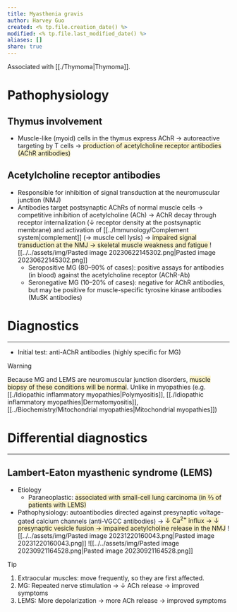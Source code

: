 ```yaml
---
title: Myasthenia gravis
author: Harvey Guo
created: <% tp.file.creation_date() %>
modified: <% tp.file.last_modified_date() %>
aliases: []
share: true
---
```


Associated with [[./Thymoma|Thymoma]].
# Pathophysiology
## Thymus involvement
- Muscle-like (myoid) cells in the thymus express AChR → autoreactive targeting by T cells → <span style="background:rgba(240, 200, 0, 0.2)">production of acetylcholine receptor antibodies (AChR antibodies)</span>
## Acetylcholine receptor antibodies
- Responsible for inhibition of signal transduction at the neuromuscular junction (NMJ)
- Antibodies target postsynaptic AChRs of normal muscle cells → competitive inhibition of acetylcholine (ACh) → AChR decay through receptor internalization (↓ receptor density at the postsynaptic membrane) and activation of [[../Immunology/Complement system|complement]] (→ muscle cell lysis) → <span style="background:rgba(240, 200, 0, 0.2)">impaired signal transduction at the NMJ → skeletal muscle weakness and fatigue </span>![[../../assets/img/Pasted image 20230622145302.png|Pasted image 20230622145302.png]]
	- Seropositive MG (80–90% of cases): positive assays for antibodies (in blood) against the acetylcholine receptor (AChR-Ab)
	- Seronegative MG (10–20% of cases): negative for AChR antibodies, but may be positive for muscle-specific tyrosine kinase antibodies (MuSK antibodies)
# Diagnostics
---
- Initial test: anti-AChR antibodies (highly specific for MG)
>[!warning] 
>Because MG and LEMS are neuromuscular junction disorders, <span style="background:rgba(240, 200, 0, 0.2)">muscle biopsy of these conditions will be normal</span>. Unlike in myopathies (e.g. [[./Idiopathic inflammatory myopathies|Polymyositis]], [[./Idiopathic inflammatory myopathies|Dermatomyositis]], [[../Biochemistry/Mitochondrial myopathies|Mitochondrial myopathies]])
# Differential diagnostics
---
## Lambert-Eaton myasthenic syndrome (LEMS)
- Etiology
	- Paraneoplastic: <span style="background:rgba(240, 200, 0, 0.2)">associated with small-cell lung carcinoma (in ⅔ of patients with LEMS)</span>
- Pathophysiology: autoantibodies directed against presynaptic voltage-gated calcium channels (anti-VGCC antibodies) → <span style="background:rgba(240, 200, 0, 0.2)">↓ Ca<sup>2+</sup> influx → ↓ presynaptic vesicle fusion → impaired acetylcholine release in the NMJ</span>
![[../../assets/img/Pasted image 20231220160043.png|Pasted image 20231220160043.png]]
![[../../assets/img/Pasted image 20230921164528.png|Pasted image 20230921164528.png]]
>[!tip] 
> 1. Extraocular muscles: move frequently, so they are first affected.
> 2. MG: Repeated nerve stimulation → ↓ ACh release → improved symptoms
> 3. LEMS: More depolarization → more ACh release → improved symptoms

